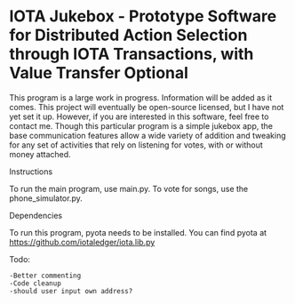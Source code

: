 # IOTA Jukebox - Prototype Software for Distributed Action Selection through IOTA Transactions, with Value Transfer Optional

This program is a large work in progress. Information will be added as it comes. This project will eventually be open-source licensed, but I have not yet set it up. However, if you are interested in this software, feel free to contact me. Though this particular program is a simple jukebox app, the base communication features allow a wide variety of addition and tweaking for any set of activities that rely on listening for votes, with or without money attached. 

Instructions

To run the main program, use main.py. To vote for songs, use the phone_simulator.py.

Dependencies

To run this program, pyota needs to be installed. You can find pyota at https://github.com/iotaledger/iota.lib.py

Todo: 
```
-Better commenting
-Code cleanup
-should user input own address?
```

